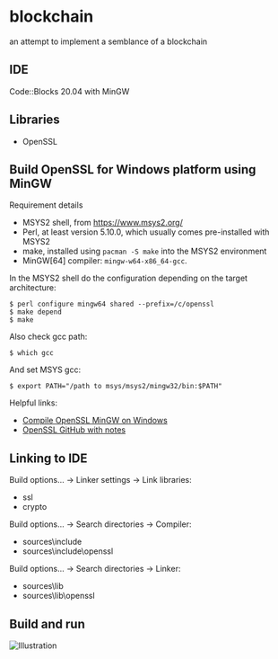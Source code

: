 # blockchain

an attempt to implement a semblance of a blockchain

## IDE

Code::Blocks 20.04 with MinGW

## Libraries

- OpenSSL

## Build OpenSSL for Windows platform using MinGW

Requirement details

- MSYS2 shell, from <https://www.msys2.org/>
- Perl, at least version 5.10.0, which usually comes pre-installed with MSYS2
- make, installed using `pacman -S make` into the MSYS2 environment
- MinGW[64] compiler: `mingw-w64-x86_64-gcc`.

In the MSYS2 shell do the configuration depending on the target architecture:

```
$ perl configure mingw64 shared --prefix=/c/openssl
$ make depend
$ make
```
	
Also check gcc path:
	
```
$ which gcc
```
	
And set MSYS gcc:
	
```
$ export PATH="/path to msys/msys2/mingw32/bin:$PATH"
```


Helpful links:
	
- [Compile OpenSSL MinGW on Windows](https://stackoverflow.com/questions/53131723/compile-openssl-mingw-on-windows-make1-makefile2800-crypto-dso-dso-w)
- [OpenSSL GitHub with notes](https://github.com/openssl/openssl/blob/master/NOTES-WINDOWS.md#native-builds-using-mingw)


## Linking to IDE

Build options... -> Linker settings -> Link libraries:

- ssl
- crypto
	

Build options... -> Search directories -> Compiler:

- sources\include
- sources\include\openssl
	

Build options... -> Search directories -> Linker:

- sources\lib
- sources\lib\openssl


## Build and run

![Illustration](https://github.com/yorrdt/blockchain/blob/main/illustrations/screenshot.png)
